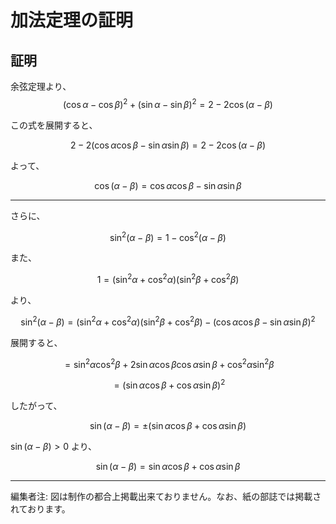 # 加法定理の証明

## 証明

余弦定理より、
$$(\cos\alpha-\cos\beta)^2+(\sin\alpha-\sin\beta)^2=2-2\cos(\alpha-\beta)$$

この式を展開すると、

$$
2-2(\cos\alpha\cos\beta-\sin\alpha\sin\beta) = 2-2\cos(\alpha-\beta)
$$

よって、

$$
\cos(\alpha-\beta) = \cos\alpha\cos\beta - \sin\alpha\sin\beta
$$

---

さらに、

$$
\sin^2(\alpha-\beta) = 1 - \cos^2(\alpha-\beta)
$$

また、

$$
1 = (\sin^2\alpha + \cos^2\alpha)(\sin^2\beta + \cos^2\beta)
$$

より、

$$
\sin^2(\alpha-\beta) = (\sin^2\alpha + \cos^2\alpha)(\sin^2\beta + \cos^2\beta) - (\cos\alpha\cos\beta - \sin\alpha\sin\beta)^2
$$

展開すると、

$$
= \sin^2\alpha\cos^2\beta + 2\sin\alpha\cos\beta\cos\alpha\sin\beta + \cos^2\alpha\sin^2\beta
$$

$$
= (\sin\alpha\cos\beta + \cos\alpha\sin\beta)^2
$$

したがって、

$$
\sin(\alpha-\beta) = \pm (\sin\alpha\cos\beta + \cos\alpha\sin\beta)
$$

$\sin(\alpha-\beta) > 0$ より、

$$
\sin(\alpha-\beta) = \sin\alpha\cos\beta + \cos\alpha\sin\beta
$$

---

編集者注: 図は制作の都合上掲載出来ておりません。なお、紙の部誌では掲載されております。
